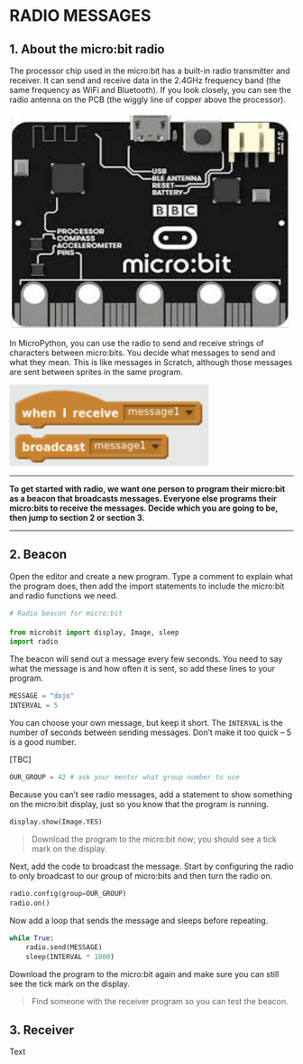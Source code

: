 # RADIO MESSAGES



## 1. About the micro:bit radio

The processor chip used in the micro:bit has a built-in radio transmitter and receiver.  It can send and receive data in the 2.4GHz frequency band (the same frequency as WiFi and Bluetooth). If you look closely, you can see the radio antenna on the PCB (the wiggly line of copper above the processor).

![picture of micro:bit](media/image1.png)


In MicroPython, you can use the radio to send and receive strings of characters between micro:bits.  You decide what messages to send and what they mean.  This is like messages in Scratch, although those messages are sent between sprites in the same program.

![Scratch message blocks](media/image2.png)



---
**To get started with radio, we want one person to program their micro:bit as a beacon that broadcasts messages. Everyone else programs their micro:bits to receive the messages. Decide which you are going to be, then jump to section 2 or section 3.**

---



## 2. Beacon

Open the editor and create a new program.  Type a comment to explain what the program does, then add the import statements to include the micro:bit and radio functions we need.

```python
# Radio beacon for micro:bit

from microbit import display, Image, sleep
import radio
```

The beacon will send out a message every few seconds.  You need to say what the message is and how often it is sent, so add these lines to your program.

```python
MESSAGE = "dojo"
INTERVAL = 5
```

You can choose your own message, but keep it short.  The `INTERVAL` is the number of seconds between sending messages.  Don’t make it too quick – 5 is a good number.

[TBC]

```python
OUR_GROUP = 42 # ask your mentor what group number to use
```

Because you can’t see radio messages, add a statement to show something on the micro:bit display, just so you know that the program is running.

```python
display.show(Image.YES)
```

> Download the program to the micro:bit now; you should see a tick mark on the display.

Next, add the code to broadcast the message.  Start by configuring the radio to only broadcast to our group of micro:bits and then turn the radio on.

```python
radio.config(group=OUR_GROUP)
radio.on()
```

Now add a loop that sends the message and sleeps before repeating.

```python
while True:
    radio.send(MESSAGE)
    sleep(INTERVAL * 1000)
```

Download the program to the micro:bit again and make sure you can still see the tick mark on the display.

> Find someone with the receiver program so you can test the beacon.



## 3. Receiver

Text

